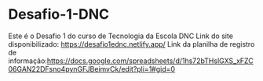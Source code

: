 # Desafio-1-DNC
Este é o Desafio 1 do curso de Tecnologia da Escola DNC
Link do site disponibilizado: https://desafio1ednc.netlify.app/
Link da planilha de registro de informação:https://docs.google.com/spreadsheets/d/1hs72bTHslGXS_xFZC06GAN22DFsno4pynGFJBeimvCk/edit?pli=1#gid=0
